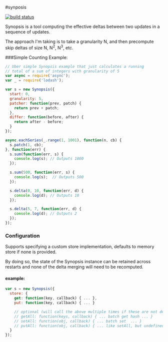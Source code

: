 #synposis

[![build status](https://secure.travis-ci.org/allain/node-synopsis.png)](http://travis-ci.org/allain/node-synopsis)

Synopsis is a tool computing the effective deltas between two updates in a sequence of updates.

The approach I'm taking is to take a granularity N, and then precompute skip deltas of size N, N<sup>2</sup>, N<sup>3</sup>, etc.

###Simple Counting Example:
``` js
// Uber simple Synopsis example that just calculates a running
// total of a sum of integers with granularity of 5
var async = require('async');
var _ = require('lodash');

var s = new Synopsis({
  start: 0,
  granularity: 5,
  patcher: function(prev, patch) {
    return prev + patch;
  },
  differ: function(before, after) {
    return after - before;
  }
});

async.eachSeries(_.range(1, 1001), function(n, cb) {
  s.patch(1, cb);
}, function(err) {
  s.sum(function(err, s) {
    console.log(s); // Outputs 1000
  });

  s.sum(500, function(err, s) {
    console.log(s);  // Outputs 500
  });

  s.delta(0, 10, function(err, d) {
    console.log(d); // Outputs 10
  });

  s.delta(5, 7, function(err, d) {
    console.log(d); // Outputs 2  
  });
});

```

### Configuration

Supports specifying a custom store implementation, defaults to memory store if none is provided.

By doing so, the state of the Synopsis instance can be retained across restarts and none of the delta merging will need to be recomputed.

#### example:
``` js
var s = new Synopsis({
  store: {
    get: function(key, callback) { ... },
    put: function(key, callback) { ... }

    // optional (will call the above multiple times if these are not defined)
    // getAll: function(keys, callback) { ... batch get hash ... }
    // setAll: function(obj, callback) { ... batch set  ... }
    // putAll: function(obj, callback) { ... like setAll, but undefined values are deleted ... }
  }
});
```
